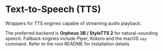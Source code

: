 # Text-to-Speech (TTS)

Wrappers for TTS engines capable of streaming audio playback.

The preferred backend is **Orpheus 3B / StyleTTS 2** for natural-sounding speech.
Fallback engines include Piper, Kokoro and the macOS `say` command. Refer to the
root README for installation details.
